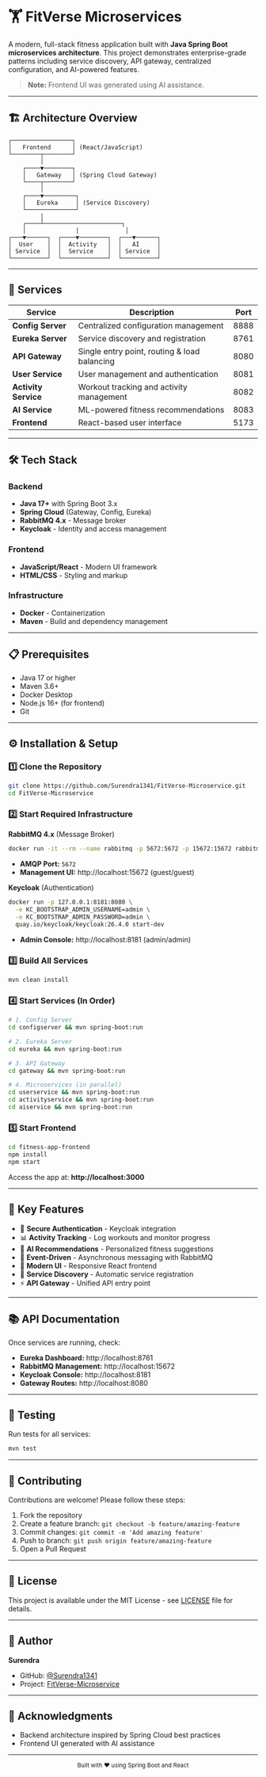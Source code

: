 # 🏋️ FitVerse Microservices

A modern, full-stack fitness application built with **Java Spring Boot microservices architecture**. This project demonstrates enterprise-grade patterns including service discovery, API gateway, centralized configuration, and AI-powered features.

> **Note:** Frontend UI was generated using AI assistance.

---

## 🏗️ Architecture Overview

```
┌─────────────────┐
│   Frontend      │ (React/JavaScript)
└────────┬────────┘
         │
    ┌────▼────────┐
    │   Gateway   │ (Spring Cloud Gateway)
    └────┬────────┘
         │
    ┌────▼─────────┐
    │   Eureka     │ (Service Discovery)
    └──────────────┘
         │
    ┌────┴──────────────────────┐
    │              |             │
┌───▼──────┐  ┌────▼────────┐  ┌───▼──────┐
│  User    │  │  Activity   │  │   AI     │
│ Service  │  │  Service    │  │ Service  │
└──────────┘  └─────────────┘  └──────────┘
```

---

## 🚀 Services

| Service | Description | Port |
|---------|-------------|------|
| **Config Server** | Centralized configuration management | 8888 |
| **Eureka Server** | Service discovery and registration | 8761 |
| **API Gateway** | Single entry point, routing & load balancing | 8080 |
| **User Service** | User management and authentication | 8081 |
| **Activity Service** | Workout tracking and activity management | 8082 |
| **AI Service** | ML-powered fitness recommendations | 8083 |
| **Frontend** | React-based user interface | 5173 |

---

## 🛠️ Tech Stack

### Backend
- **Java 17+** with Spring Boot 3.x
- **Spring Cloud** (Gateway, Config, Eureka)
- **RabbitMQ 4.x** - Message broker
- **Keycloak** - Identity and access management

### Frontend
- **JavaScript/React** - Modern UI framework
- **HTML/CSS** - Styling and markup

### Infrastructure
- **Docker** - Containerization
- **Maven** - Build and dependency management

---

## 📋 Prerequisites

- Java 17 or higher
- Maven 3.6+
- Docker Desktop
- Node.js 16+ (for frontend)
- Git

---

## ⚙️ Installation & Setup

### 1️⃣ Clone the Repository

```bash
git clone https://github.com/Surendra1341/FitVerse-Microservice.git
cd FitVerse-Microservice
```

### 2️⃣ Start Required Infrastructure

**RabbitMQ 4.x** (Message Broker)
```bash
docker run -it --rm --name rabbitmq -p 5672:5672 -p 15672:15672 rabbitmq:4-management
```
- **AMQP Port:** `5672`
- **Management UI:** http://localhost:15672 (guest/guest)

**Keycloak** (Authentication)
```bash
docker run -p 127.0.0.1:8181:8080 \
  -e KC_BOOTSTRAP_ADMIN_USERNAME=admin \
  -e KC_BOOTSTRAP_ADMIN_PASSWORD=admin \
  quay.io/keycloak/keycloak:26.4.0 start-dev
```
- **Admin Console:** http://localhost:8181 (admin/admin)

### 3️⃣ Build All Services

```bash
mvn clean install
```

### 4️⃣ Start Services (In Order)

```bash
# 1. Config Server
cd configserver && mvn spring-boot:run

# 2. Eureka Server
cd eureka && mvn spring-boot:run

# 3. API Gateway
cd gateway && mvn spring-boot:run

# 4. Microservices (in parallel)
cd userservice && mvn spring-boot:run
cd activityservice && mvn spring-boot:run
cd aiservice && mvn spring-boot:run
```

### 5️⃣ Start Frontend

```bash
cd fitness-app-frontend
npm install
npm start
```

Access the app at: **http://localhost:3000**

---

## 🎯 Key Features

- 🔐 **Secure Authentication** - Keycloak integration
- 📊 **Activity Tracking** - Log workouts and monitor progress
- 🤖 **AI Recommendations** - Personalized fitness suggestions
- 🔄 **Event-Driven** - Asynchronous messaging with RabbitMQ
- 🎨 **Modern UI** - Responsive React frontend
- 📡 **Service Discovery** - Automatic service registration
- ⚡ **API Gateway** - Unified API entry point

---

## 📚 API Documentation

Once services are running, check:
- **Eureka Dashboard:** http://localhost:8761
- **RabbitMQ Management:** http://localhost:15672
- **Keycloak Console:** http://localhost:8181
- **Gateway Routes:** http://localhost:8080

---

## 🧪 Testing

Run tests for all services:

```bash
mvn test
```

---

## 🤝 Contributing

Contributions are welcome! Please follow these steps:

1. Fork the repository
2. Create a feature branch: `git checkout -b feature/amazing-feature`
3. Commit changes: `git commit -m 'Add amazing feature'`
4. Push to branch: `git push origin feature/amazing-feature`
5. Open a Pull Request

---

## 📝 License

This project is available under the MIT License - see [LICENSE](LICENSE) file for details.

---

## 👤 Author

**Surendra**
- GitHub: [@Surendra1341](https://github.com/Surendra1341)
- Project: [FitVerse-Microservice](https://github.com/Surendra1341/FitVerse-Microservice)

---

## 🙏 Acknowledgments

- Backend architecture inspired by Spring Cloud best practices
- Frontend UI generated with AI assistance

---

<div align="center">
  <sub>Built with ❤️ using Spring Boot and React</sub>
</div>
